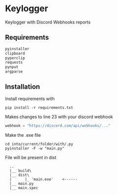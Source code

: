 # Keylogger
Keylogger with Discord Webhooks reports

## Requirements
```py
pyinstaller
clipboard
pyperclip
requests
pynput
argparse
```

## Installation
Install requirements with
```batch
pip install -r requirements.txt
```
Makes changes to line 23 with your discord webhook
```python
webhook = "https://discord.com/api/webhooks/..."
```
Make the .exe file
```batch
cd into/current/folder/with/.py
pyinstaller -F -w "main.py"
```
File will be present in dist
```batch
  ..
  |__ build\
  |__ dist\
  |      |_ 'main.exe'    <------
  |__ main.py
  |__ main.spec
```
